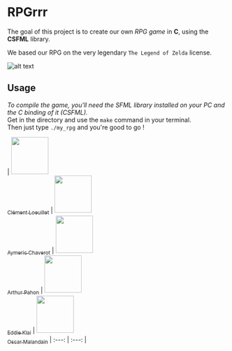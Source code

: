 # RPGrrr

The goal of this project is to create our own *RPG game* in **C**, using the **CSFML** library.

We based our RPG on the very legendary `The Legend of Zelda` license.

![alt text](https://media4.giphy.com/media/YWUpVw86AtIbe/giphy.gif?cid=ecf05e47297k75qlg9l889fesltodz5ws4zhfnhn3qi3194j&rid=giphy.gif&ct=g)

## Usage

*To compile the game, you'll need the SFML library installed on your PC and the C binding of it (CSFML).*<br>
Get in the directory and use the `make` command in your terminal.<br>
Then just type `./my_rpg` and you're good to go !

| [<img src="https://github.com/LayBraid.png?size=85" width=85><br><sub>Clément Loeuillet</sub>](https://github.com/LayBraid) | [<img src="https://github.com/AymericChaverot.png?size=85" width=85><br><sub>Aymeric Chaverot</sub>](https://github.com/AymericChaverot) | [<img src="https://github.com/arthurphn.png?size=85" width=85><br><sub>Arthur Pahon</sub>](https://github.com/arthurphn) | [<img src="https://github.com/Eddieklai.png?size=85" width=85><br><sub>Eddie Klai</sub>](https://github.com/Eddieklai) | [<img src="https://github.com/McGalagane.png?size=85" width=85><br><sub>Oscar Malandain</sub>](https://github.com/McGalagane) | :---: | :---: |
